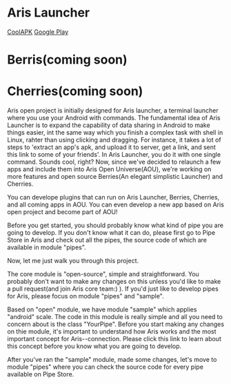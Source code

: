 # Aris Launcher
[CoolAPK](https://www.coolapk.com/apk/shinado.indi.piping) 
[Google Play](https://play.google.com/store/apps/details?id=com.ss.aris) 
# Berris(coming soon)
# Cherries(coming soon)

Aris open project is initially designed for Aris launcher, a terminal launcher where you use your Android with commands. The fundamental idea of Aris Launcher is to expand the capability of data sharing in Android to make things easier, int the same way which you finish a complex task with shell in Linux, rahter than using clicking and dragging. For instance, it takes a lot of steps to 'extract an app's apk, and upload it to server, get a link, and sent this link to some of your friends'. In Aris Launcher, you do it with one single command. Sounds cool, right? Now, since we've decided to relaunch a few apps and include them into Aris Open Universe(AOU), we're working on more features and open source Berries(An elegant simplistic Launcher) and Cherries. 

You can develope plugins that can run on Aris Launcher, Berries, Cherries, and all coming apps in AOU. You can even develop a new app based on Aris open project and become part of AOU!   

Before you get started, you should probably know what kind of pipe you are going to develop. If you don't know what it can do, please first go to Pipe Store in Aris and check out all the pipes, the source code of which are available in module "pipes". 

Now, let me just walk you through this project. 

The core module is "open-source", simple and straightforward. You probably don't want to make any changes on this unless you'd like to make a pull request(and join Aris core team:) ). If you'd just like to develop pipes for Aris, please focus on module "pipes" and "sample".

Based on "open" module, we have module "sample" which applies "android" scale. The code in this module is really simple and all you need to concern about is the class "YourPipe".
Before you start making any changes on thie module, it's important to understand how Aris works and the most important concept for Aris--connection. Please click this link to learn about this concept before you know what you are going to develop.

After you've ran the "sample" module, made some changes, let's move to module "pipes" where you can check the source code for every pipe available on Pipe Store. 

